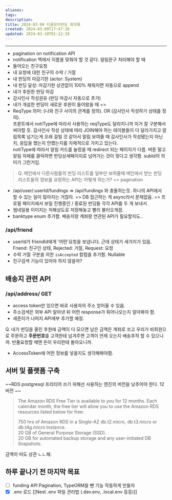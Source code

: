 ```yaml
---
aliases: 
tags: 
description:
title: 2024-03-09 티끌모아펀딩 회의록
created: 2024-03-09T17:47:26
updated: 2024-03-10T01:12:38
---
```

---
- pagination on notification API  
- notification 백에서 이름을 맞춰야 할 것 같다. 알림문구 처리해야 할 때  
- 들어오는 친구요청  
- 내 요청에 대한 친구의 수락 / 거절  
- 내 펀딩의 마감기한 (actor: System)  
- 내 펀딩 달성: 마감기한 상관없이 100% 채워지면 자동으로 append  
- 내가 후원한 펀딩 마감  
- 감사인사 작성권유 (펀딩 마감시 자동으로 추가)  
- 내가 개설한 펀딩이 새로운 후원이 들어왔을 때 =>  
- ReqType 의미: (나와 친구 사이의 관계를 정의). OR (감사인사 작성하기 상태를 정의).  
프론트에서 notiType에 따라서 사용하는 reqType도 달라지니까 이거 잘 구분해서 써야할 듯. 감사인사 작성 상태에 따라 JOIN해야 하는 테이블들이 다 달라가지고 알림목록 넘기는게 오래 걸릴 것 같아서 알림 보여줄 때 감사인사가 작성됐는지 아닌지, 응답을 했는지 안했는지를 자체적으로 가지고 있는다.  
notiType에 따라서 알림 카드를 눌렀을 때 redirect 되는 페이지가 다름. 버튼 말고 알림 자체를 클릭하면 펀딩상세페이지로 넘어가는 것이 맞다고 생각함. subId의 의미가 그런거임.  

> Q. 메인에서 다른사람들의 펀딩 리스트를 일부만 보여줄때 메인에서 받는 펀딩 리스트들의 정보를 요청하는 API는 어떻게 하는가? => pagination  

- /api/user/:userId/fundings => /api/fundings 와 충돌하는듯. 하나의 API에서 할 수 있는 일이 많아지는 거잖아. => DB 접근하는 게 async라서 문제없음. => 프로필 페이지에서 보일 진행중인 / 종료된 펀딩들 각각 API를 두 개 보내서  
- 썸네일용 이미지는 저해상도로 저장해놓고 빨리 불러오게끔.  
- banktype enum 추가함. 배송지랑 계좌랑 연관된 API가 필요할지도..  

### /api/friend  

- userId가 friendId에게 '어떤'요청을 보냅니다. 근데 상태가 세가지가 있음. Friend: 친구인 상태, Rejected: 거절, Request: 요청  
- 수락 거절 구분을 의한 `isAccepted` 칼럼을 추가함. Nullable  
- 친구검색 기능이 있어야 하지 않을까?  

## 배송지 관련 API  

### /api/address/ GET  

- access token만 있으면 바로 사용자의 주소 얻어올 수 있음.  
- 주소검색은 외부 API 알아낸 뒤 어떤 response가 튀어나오는지 알아봐야 함.  
- 세준이가 나머지 API세부 추가할 예정.  
  
Q. 내가 펀딩을 올린 후원에 금액이 다 모으면 남은 금액은 계좌로 쏘고 우리가 비회원으로 주문하고 **주문번호**를 고객한테 넘겨주면 고객이 언제 오는지 배송추적 할 수 있으니까. 반품요청할 때엔 돈이 우리한테 돌아오니까.  
  
- AccessToken에 어떤 정보를 넣을지도 생각해봐야함.

## 서버 및 플랫폼 구축  

~~RDS postgresql 프리티어 쓰기 위해선 사용하는 엔진의 버전을 낮추어야 한다. 12버전  ~~

> The Amazon RDS Free Tier is available to you for 12 months. Each calendar month, the free tier will allow you to use the Amazon RDS resources listed below for free:  
>   
> 750 hrs of Amazon RDS in a Single-AZ db.t2.micro, db.t3.micro or db.t4g.micro Instance.  
> 20 GB of General Purpose Storage (SSD).  
> 20 GB for automated backup storage and any user-initiated DB Snapshots.  

금액이 떠도 상관 ㄴㄴ해.

## 하루 끝나기 전 마지막 목표

- [ ] funding API Pagination, TypeORM을 뺀 기능 작동하게 만들자
- [x] .env 로드 [[Nest .env 파일 관리법 (.dev.env, .local.env 등등)]]
